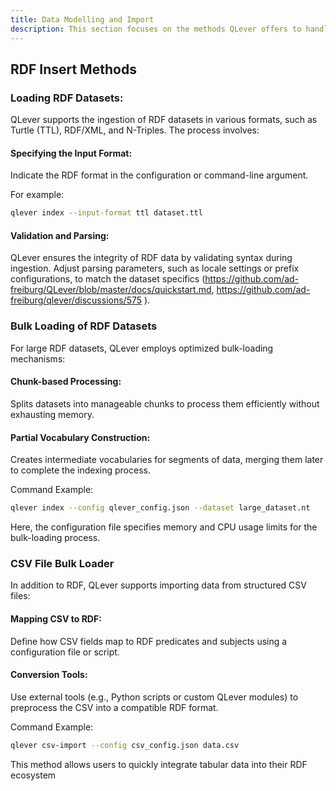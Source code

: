 ```yaml
---
title: Data Modelling and Import
description: This section focuses on the methods QLever offers to handle RDF datasets, including loading, bulk processing, and using alternative formats like CSV for efficient data management.
---
```


## RDF Insert Methods
### Loading RDF Datasets:
QLever supports the ingestion of RDF datasets in various formats, such as Turtle (TTL), RDF/XML, and N-Triples. The process involves:

#### Specifying the Input Format:
Indicate the RDF format in the configuration or command-line argument. 

For example:

```bash
qlever index --input-format ttl dataset.ttl
```

#### Validation and Parsing: 
QLever ensures the integrity of RDF data by validating syntax during ingestion. Adjust parsing parameters, such as locale settings or prefix configurations, to match the dataset specifics​ (https://github.com/ad-freiburg/QLever/blob/master/docs/quickstart.md, https://github.com/ad-freiburg/qlever/discussions/575 ).

### Bulk Loading of RDF Datasets
For large RDF datasets, QLever employs optimized bulk-loading mechanisms:
#### Chunk-based Processing: 
Splits datasets into manageable chunks to process them efficiently without exhausting memory.
#### Partial Vocabulary Construction: 
Creates intermediate vocabularies for segments of data, merging them later to complete the indexing process.
	
Command Example:

```bash
qlever index --config qlever_config.json --dataset large_dataset.nt
```

Here, the configuration file specifies memory and CPU usage limits for the bulk-loading  process​.
	
### CSV File Bulk Loader
In addition to RDF, QLever supports importing data from structured CSV files:
#### Mapping CSV to RDF: 
Define how CSV fields map to RDF predicates and subjects using a configuration file or script.

#### Conversion Tools: 
Use external tools (e.g., Python scripts or custom QLever modules) to preprocess the CSV into a compatible RDF format.

Command Example:

```bash
qlever csv-import --config csv_config.json data.csv
```

This method allows users to quickly integrate tabular data into their RDF ecosystem​
